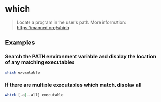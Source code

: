 # which

> Locate a program in the user's path. More information: <https://manned.org/which>.

## Examples

### Search the PATH environment variable and display the location of any matching executables

```bash
which executable
```

### If there are multiple executables which match, display all

```bash
which [-a|--all] executable
```
